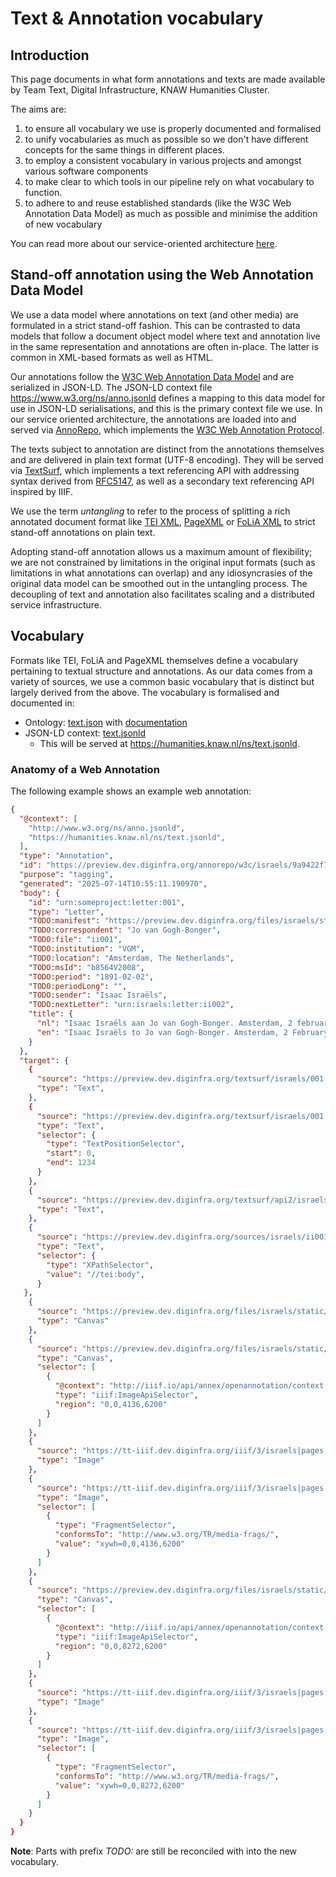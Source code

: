 # Text & Annotation vocabulary

## Introduction

This page documents in what form annotations and texts are made available by Team Text,
Digital Infrastructure, KNAW Humanities Cluster.

The aims are:

1. to ensure all vocabulary we use is properly documented and formalised
2. to unify vocabularies as much as possible so we don't have different concepts for the same things in different places.
3. to employ a consistent vocabulary in various projects and amongst various software components
4. to make clear to which tools in our pipeline rely on what vocabulary to function.
5. to adhere to and reuse established standards (like the W3C Web Annotation Data Model) as much as possible and minimise the addition of new vocabulary 

You can read more about our service-oriented architecture
[here](https://documentatie.di.huc.knaw.nl/teams/text/architecture/).

## Stand-off annotation using the Web Annotation Data Model

We use a data model where annotations on text (and other media) are formulated
in a strict stand-off fashion. This can be contrasted to data models that
follow a document object model where text and annotation live in the same
representation and annotations are often in-place. The latter is common in
XML-based formats as well as HTML.

Our annotations follow the [W3C Web Annotation Data
Model](https://www.w3.org/TR/annotation-model/) and are serialized in JSON-LD.
The JSON-LD context file <https://www.w3.org/ns/anno.jsonld> defines a mapping
to this data model for use in JSON-LD serialisations, and this is the primary
context file we use. In our service oriented architecture, the annotations are
loaded into and served via [AnnoRepo](https://github.com/knaw-huc/annorepo),
which implements the [W3C Web Annotation
Protocol](https://www.w3.org/TR/annotation-protocol/).

The texts subject to annotation are distinct from the annotations themselves
and are delivered in plain text format (UTF-8 encoding). They will be served
via [TextSurf](https://github.com/knaw-huc/textsurf), which implements a text
referencing API with addressing syntax derived from
[RFC5147](https://www.rfc-editor.org/rfc/rfc5147.txt), as well as a secondary
text referencing API inspired by IIIF.

We use the term *untangling* to refer to the process of splitting a rich
annotated document format like [TEI
XML](https://tei-c.org/release/doc/tei-p5-doc/en/html/index.html),
[PageXML](https://github.com/PRImA-Research-Lab/PAGE-XML) or [FoLiA
XML](https://proycon.github.io/folia/) to strict stand-off annotations on plain
text.

Adopting stand-off annotation allows us a maximum amount of flexibility; we are
not constrained by limitations in the original input formats (such as
limitations in what annotations can overlap) and any idiosyncrasies of the
original data model can be smoothed out in the untangling process. The
decoupling of text and annotation also facilitates scaling and a distributed
service infrastructure.

## Vocabulary

Formats like TEI, FoLiA and PageXML themselves define a vocabulary pertaining to textual structure and annotations.
As our data comes from a variety of sources, we use a common basic vocabulary
that is distinct but largely derived from the above. The vocabulary is formalised and documented in:

* Ontology: [text.json](../text.json) with [documentation](text.md)
* JSON-LD context: [text.jsonld](../text.jsonld) 
    * This will be served at  <https://humanities.knaw.nl/ns/text.jsonld>.

### Anatomy of a Web Annotation

The following example shows an example web annotation:

```json
{
  "@context": [
    "http://www.w3.org/ns/anno.jsonld",
    "https://humanities.knaw.nl/ns/text.jsonld",
  ],
  "type": "Annotation",
  "id": "https://preview.dev.diginfra.org/annorepo/w3c/israels/9a9422f7-f796-4c4a-afe8-f94579f36c81",
  "purpose": "tagging",
  "generated": "2025-07-14T10:55:11.190970",
  "body": {
    "id": "urn:someproject:letter:001",
    "type": "Letter",
    "TODO:manifest": "https://preview.dev.diginfra.org/files/israels/static/manifests/letters/ii001.json",
    "TODO:correspondent": "Jo van Gogh-Bonger",
    "TODO:file": "ii001",
    "TODO:institution": "VGM",
    "TODO:location": "Amsterdam, The Netherlands",
    "TODO:msId": "b8564V2008",
    "TODO:period": "1891-02-02",
    "TODO:periodLong": "",
    "TODO:sender": "Isaac Israëls",
    "TODO:nextLetter": "urn:israels:letter:ii002",
    "title": {
      "nl": "Isaac Israëls aan Jo van Gogh-Bonger. Amsterdam, 2 februari 1891.",
      "en": "Isaac Israëls to Jo van Gogh-Bonger. Amsterdam, 2 February 1891."
    }        
  },
  "target": {
    {
      "source": "https://preview.dev.diginfra.org/textsurf/israels/001.txt?char=0,1234",
      "type": "Text",
    },
    {
      "source": "https://preview.dev.diginfra.org/textsurf/israels/001.txt",
      "type": "Text",
      "selector": {
        "type": "TextPositionSelector",
        "start": 0,
        "end": 1234
      }
    },
    {
      "source": "https://preview.dev.diginfra.org/textsurf/api2/israels|001.txt/0,1234",
      "type": "Text",
    },
    {
      "source": "https://preview.dev.diginfra.org/sources/israels/ii001.xml",
      "type": "Text",
      "selector": {
        "type": "XPathSelector",
        "value": "//tei:body",
      }
   },
    {
      "source": "https://preview.dev.diginfra.org/files/israels/static/manifests/letters/ii001.json/canvas/israels/pages/b8564V2008_b",
      "type": "Canvas"
    },
    {
      "source": "https://preview.dev.diginfra.org/files/israels/static/manifests/letters/ii001.json/canvas/israels/pages/b8564V2008_b",
      "type": "Canvas",
      "selector": [
        {
          "@context": "http://iiif.io/api/annex/openannotation/context.json",
          "type": "iiif:ImageApiSelector",
          "region": "0,0,4136,6200"
        }
      ]
    },
    {
      "source": "https://tt-iiif.dev.diginfra.org/iiif/3/israels|pages|b8564V2008_b.jpg/0,0,4136,6200/max/0/default.jpg",
      "type": "Image"
    },
    {
      "source": "https://tt-iiif.dev.diginfra.org/iiif/3/israels|pages|b8564V2008_b.jpg/full/max/0/default.jpg",
      "type": "Image",
      "selector": [
        {
          "type": "FragmentSelector",
          "conformsTo": "http://www.w3.org/TR/media-frags/",
          "value": "xywh=0,0,4136,6200"
        }
      ]
    },
    {
      "source": "https://preview.dev.diginfra.org/files/israels/static/manifests/letters/ii001.json/canvas/israels/pages/b8564V2008_vs_b",
      "type": "Canvas",
      "selector": [
        {
          "@context": "http://iiif.io/api/annex/openannotation/context.json",
          "type": "iiif:ImageApiSelector",
          "region": "0,0,8272,6200"
        }
      ]
    },
    {
      "source": "https://tt-iiif.dev.diginfra.org/iiif/3/israels|pages|b8564V2008_vs_b.jpg/0,0,8272,6200/max/0/default.jpg",
      "type": "Image"
    },
    {
      "source": "https://tt-iiif.dev.diginfra.org/iiif/3/israels|pages|b8564V2008_vs_b.jpg/full/max/0/default.jpg",
      "type": "Image",
      "selector": [
        {
          "type": "FragmentSelector",
          "conformsTo": "http://www.w3.org/TR/media-frags/",
          "value": "xywh=0,0,8272,6200"
        }
      ]
    }
  }
}
```

**Note**: Parts with prefix *TODO:* are still be reconciled with into the new vocabulary.
